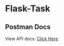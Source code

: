 # Flask-Task

## Postman Docs

View API docs: <a href="https://documenter.getpostman.com/view/7913609/TzCLApXK">Click Here</a>.
